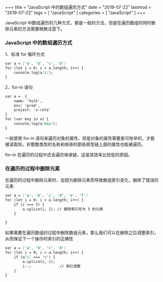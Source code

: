 +++
title = "JavaScript 中的数组遍历方式"
date = "2019-07-22"
lastmod = "2019-07-22"
tags = [
    "JavaScript"
]
categories = [
    "JavaScript"
]
+++

JavaScript 中数组遍历的几种方式，都是一般的方法，但是在遍历数组的同时删除元素的方法需要稍微注意下。

<!--more-->

### JavaScript 中的数组遍历方式
1、标准 for 循环方式
```markdown
var a = ['a', 'b', 'c', 'd']
for (let i = 0; i < a.length; i++) {
    console.log(a[i]);
}
```

2、for-in 语句
```markdown
var a =  {
    name: 'hulk',
    env: 'prod',
    project: 'x-role'
}
for (var key in a) {
    console.log(a[key]);
}
```
一般使用 for-in 语句来遍历对象的属性，但是对象的属性需要是可枚举的，才能被读取到，非整数类型的名称和继承的那些原型链上面的属性也能被遍历。

for-in 在遍历的过程中还会遍历继承链，这是其效率比较低的原因。

### 在遍历的过程中删除元素
在遍历的过程中删除元素时，会因为删除元素而导致数组索引变化，删除了错误的元素

```markdown
var a = ['a', 'b', 'c', 'd', 'e', 'f']
for (let i = 0; i < a.length; i++) {
    if (i === 3) {
        a.splice(i, 1); // 删除索引号为 3 的元素
    }
    
}
```
如果需要在遍历数组的过程中删除数组元素，那么我们可以在删除之后调整索引，从而保证下一个操作时索引的正确性
```markdown
var a = ['a', 'b', 'c', 'd']
for (let i = 0; i < a.length; i++) {
    if (a[i] === 'c') {
        a.splice(i, 1);
        i--;             // 索引调整
    }
}
```

